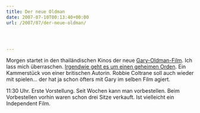 ```yaml
---
title: Der neue Oldman
date: 2007-07-10T00:13:40+00:00
url: /2007/07/der-neue-oldman/




---
```

Morgen startet in den thailändischen Kinos der neue [Gary-Oldman-Film][1]. Ich lass mich überraschen. [Irgendwie geht es um einen geheimen Orden][2]. Ein Kammerstück von einer britischen Autorin. Robbie Coltrane soll auch wieder mit spielen... der hat ja schon öfters mit Gary im selben Film agiert.

11:30 Uhr. Erste Vorstellung. Seit Wochen kann man vorbestellen. Beim Vorbestellen vorhin waren schon drei Sitze verkauft. Ist vielleicht ein Independent Film.

 [1]: http://die.schreibbloga.de/weblog/135/patrick-vs-harry-vs-hagrid/
 [2]: http://www.harrypotterorderofthephoenix.com/
